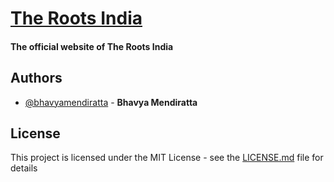 # [The Roots India](http://therootsindia.com/)
#### The official website of The Roots India

## Authors

- [@bhavyamendiratta](https://github.com/bhavyamendiratta) - **Bhavya Mendiratta** 

## License

This project is licensed under the MIT License - see the [LICENSE.md](https://github.com/bhavyamendiratta/THE-ROOTS-INDIA/blob/master/LICENSE) file for details
